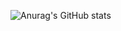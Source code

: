 ![Anurag's GitHub stats](https://github-readme-stats.vercel.app/api?username=happyeveryone96&show_icons=true&theme=dark)
